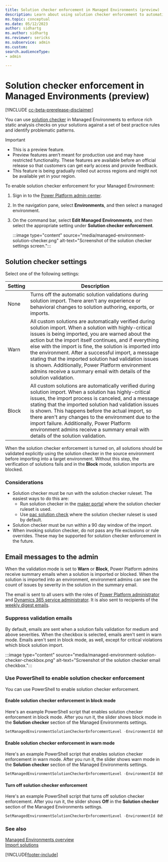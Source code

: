 ```yaml
---
title: Solution checker enforcement in Managed Environments (preview)
description: Learn about using solution checker enforcement to automatically prevent security and reliability validations during solution import.
ms.topic: conceptual
ms.date: 05/12/2023
author: sidhartg
ms.author: sidhartg
ms.reviewer: sericks
ms.subservice: admin
ms.custom: 
search.audienceType:
- admin

---
```


# Solution checker enforcement in Managed Environments (preview)

[!INCLUDE [cc-beta-prerelease-disclaimer](../includes/cc-beta-prerelease-disclaimer.md)]

You can use [solution checker](/power-apps/maker/data-platform/use-powerapps-checker) in Managed Environments to enforce rich static analysis checks on your solutions against a set of best practice rules and identify problematic patterns.

> [!IMPORTANT]
>
> - This is a preview feature.
> - Preview features aren’t meant for production use and may have restricted functionality. These features are available before an official release so that customers can get early access and provide feedback.
> - This feature is being gradually rolled out across regions and might not be available yet in your region.

To enable solution checker enforcement for your Managed Environment:

1. Sign in to the [Power Platform admin center](https://aka.ms/ppac).
1. In the navigation pane, select **Environments**, and then select a managed environment.
1. On the command bar, select **Edit Managed Environments**, and then select the appropriate setting under **Solution checker enforcement**.

    :::image type="content" source="media/managed-environment-solution-checker.png" alt-text="Screenshot of the solution checker settings screen.":::

## Solution checker settings

Select one of the following settings:

| Setting | Description |
| --- | --- |
| None |  Turns off the automatic solution validations during solution import. There aren't any experience or behavioral changes to solution authoring, exports, or imports. |
| Warn |  All custom solutions are automatically verified during solution import. When a solution with highly-critical issues is being imported, you are warned about the action but the import itself continues, and if everything else with the import is fine, the solution is imported into the environment. After a successful import, a message stating that the imported solution had validation issues is shown. Additionally, Power Platform environment admins receive a summary email with details of the solution validation. |
| Block | All custom solutions are automatically verified during solution import. When a solution has highly-critical issues, the import process is canceled, and a message stating that the imported solution had validation issues is shown. This happens before the actual import, so there aren't any changes to the environment due to the import failure. Additionally, Power Platform environment admins receive a summary email with details of the solution validation.|

When the solution checker enforcement is turned on, all solutions should be validated explicitly using the solution checker in the source environment before importing into a target environment. Without this step, the verification of solutions fails and in the **Block** mode, solution imports are blocked.

### Considerations
- Solution checker must be run with the solution checker ruleset. The easiest ways to do this are:
  - Run solution checker in the [maker portal](/power-apps/maker/data-platform/use-powerapps-checker) where the solution checker ruleset is used.
  - Use [pac solution check](../developer/cli/reference/solution.md#pac-solution-check) where the solution checker ruleset is used by default.
- Solution checker must be run within a 90 day window of the import.
- When invoking solution checker, do not pass any file exclusions or rule overrides. These may be supported for solution checker enforcement in the future.

## Email messages to the admin

When the validation mode is set to **Warn** or **Block**, Power Platform admins receive summary emails when a solution is imported or blocked. When the solution is imported into an environment, environment admins can see the count of issues by severity in the solution in the summary email.

The email is sent to all users with the roles of [Power Platform administrator](use-service-admin-role-manage-tenant.md#power-platform-administrator) and [Dynamics 365 service administrator](use-service-admin-role-manage-tenant.md#dynamics-365-administrator). It is also sent to recipients of the [weekly digest emails](managed-environment-usage-insights.md#who-can-receive-the-weekly-digest).

### Suppress validation emails

By default, emails are sent when a solution fails validation for medium and above severities. When the checkbox is selected, emails aren't sent in warn mode. Emails aren't sent in block mode, as well, except for critical violations which block solution import.

:::image type="content" source="media/managed-environment-solution-checker-checkbox.png" alt-text="Screenshot of the solution checker email checkbox.":::

### Use PowerShell to enable solution checker enforcement

You can use PowerShell to enable solution checker enforcement.

#### Enable solution checker enforcement in block mode

Here's an example PowerShell script that enables solution checker enforcement in block mode. After you run it, the slider shows block mode in the **Solution checker** section of the Managed Environments settings.

```powershell
SetManagedEnvironmentSolutionCheckerEnforcementLevel -EnvironmentId 8d996ece-8558-4c4e-b459-a51b3beafdb4 -Level block
```

#### Enable solution checker enforcement in warn mode

Here's an example PowerShell script that enables solution checker enforcement in warn mode. After you run it, the slider shows warn mode in the **Solution checker** section of the Managed Environments settings.

```powershell
SetManagedEnvironmentSolutionCheckerEnforcementLevel -EnvironmentId 8d996ece-8558-4c4e-b459-a51b3beafdb4 -Level warn
```

#### Turn off solution checker enforcement

Here's an example PowerShell script that turns off solution checker enforcement. After you run it, the slider shows **Off** in the **Solution checker** section of the Managed Environments settings.

```powershell
SetManagedEnvironmentSolutionCheckerEnforcementLevel -EnvironmentId 8d996ece-8558-4c4e-b459-a51b3beafdb4 -Level none
```

### See also

[Managed Environments overview](managed-environment-overview.md) <br />
[Import solutions](/power-apps/maker/data-platform/import-update-export-solutions)  

[!INCLUDE[footer-include](../includes/footer-banner.md)]
